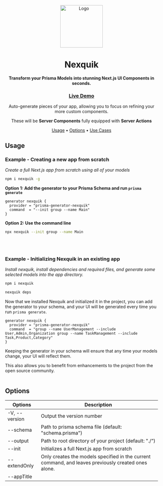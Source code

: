 <br />

<p align="center">
  <img align=top src="https://github.com/bcanfield/nexquik/assets/12603953/91861aeb-f7ff-4830-aded-760730a1057b" alt="Logo" width="140" height="140">
  <br><h1 align="center">Nexquik</h1>


  <p align="center">
  <strong align="center">
    Transform your Prisma Models into stunning Next.js UI Components in seconds.
    </strong>
    <h3 align="center">
      <a href="#live-demo">Live Demo</a> 
</h3>    
    </p>
     <p align="center">
     Auto-generate pieces of your app, allowing you to focus on refining your more custom components.
    </p>
    <p align="center">
     These will be <strong>Server Components</strong> fully equipped with <strong>Server Actions</strong>
    </p>
</p>
    </p>
  
<p align="center">
  <a href="#usage">Usage</a> •
  <a href="#options">Options</a> •
  <a href="#use-cases">Use Cases</a> 
</p>                                                                                                         
                                                                                                                                                      
## Usage
### Example - Creating a new app from scratch
*Create a full Next.js app from scratch using all of your models*
```zsh
npm i nexquik -g
```

**Option 1: Add the generator to your Prisma Schema and run `prisma generate`**

```prisma
generator nexquik {
  provider = "prisma-generator-nexquik"
  command  = "--init group --name Main"
}
```
**Option 2: Use the command line**
```zsh
npx nexquik --init group --name Main
```
<br></br>
### Example - Initializing Nexquik in an existing app
*Install nexquik, install dependencies and required files, and generate some selected models into the app directory.*
```zsh
npm i nexquik
```
```zsh
nexquik deps
```
Now that we installed Nexquik and initialized it in the project, you can add the generator to your schema, and your UI will be generated every time you run `prisma generate`.


```prisma
generator nexquik {
  provider = "prisma-generator-nexquik"
  command  = "group --name UserManagement --include User,Admin,Organization group --name TaskManagement --include Task,Product,Category"
}
```

Keeping the generator in your schema will ensure that any time your models change, your UI will reflect them.

This also allows you to benefit from enhancements to the project from the open source community.
<br></br>

## Options
| Options                             | Description                                                                                                     |
|-------------------------------------|-----------------------------------------------------------------------------------------------------------------|
| -V, --version                       | Output the version number                                                                                      |
| --schema <schemaLocation>           | Path to prisma schema file (default: "schema.prisma")                                                           |
| --output <outputDir>                | Path to root directory of your project (default: "./")                                                          |
| --init                              | Initializes a full Next.js app from scratch                                                                    |
| --extendOnly                        | Only creates the models specified in the current command, and leaves previously created ones alone.          |
| --appTitle <title>                  | Title to be used in the header of your app (default: "App")                                                     |
| --rootName <dirName>                | Desired name for the root app dir for your generated groups (this is the first directory nested under your 'app' directory. (default: "gen") |
| --depth <depthValue>                | Maximum recursion depth for your models. (Changing this for large data models is not recommended, unless you filter down your models with the 'include' or 'exclude' flags also.) (default: "5") |
| --modelsOnly                        | Only generates components for your models. Skips the boilerplate files - root page.tsx,layout.tsx, globals.css, etc....          |
| --prismaImport <prismaImportString> | Import location for your prisma client if it differs from the standard setup. (default: "import prisma from '@/lib/prisma';") |
| --disabled                          | Disable the generator (default: false)                                                                         |
| -h, --help                          | Display help for command                                                                                      |

| Commands                            | Description                                                                                                     |
|-------------------------------------|-----------------------------------------------------------------------------------------------------------------|
| group [options]                     | Create a group to organize your models into route groups. You can use this command multiple times to create many groups |
| deps                                | Install nexquik dependencies and copy over required config files. (tailwind, postcss, auto-prefixer, etc)     |
| help [command]                      | Display help for command                                                                                      |

### Disabled
To disable Nexquik from generating during a Prisma generate, you can either use the `--disabled` CLI option or set the following env var.
```zsh
DISABLE_NEXQUIK=true
```
<br></br>
## Live Demo
The live demo is hosted through [CodeSandbox](https://codesandbox.io/p/sandbox/github/bcanfield/nexquik/tree/main).

Using the `example` directory in this repo, it will build your full app from a Prisma Schema.

To get hands-on, update the prisma schema in the demo, and run the `generate` task in the CodeSandbox terminal to re-generate your app based on your changes.
<br></br>
## Use Cases
Portions of your app that rely on simple CRUD operations are prime candidates for auto-generation. Here are some examples.

### User Management
A user management section typically involves creating, reading, updating, and deleting user accounts. This could include functionalities like user registration, profile management, password reset, and account deletion.

### Admin Screens
Admin screens often require CRUD operations to manage various aspects of the application or website. This could include managing content, users, roles, permissions, settings, and more.

### Product Catalog
An e-commerce website's product catalog might involve creating, reading, updating, and deleting products. Admins could add new products, update product details, and remove products that are no longer available.

### Content Management System (CMS)
In a CMS, content creators might need to perform CRUD operations on articles, blog posts, images, and other types of content. They can create, edit, delete, and publish content.

### Task Management
For a task management app, users may need to perform CRUD operations on tasks. This includes adding new tasks, marking tasks as completed, updating task details, and deleting tasks.

### Customer Relationship Management (CRM)
CRM systems require basic CRUD operations to manage customer information. Users can add new contacts, update contact details, log interactions, and delete contacts if needed.

### Event Calendar
An event calendar app may involve CRUD operations for adding, updating, and deleting events. Users can create new events, edit event details, and remove events from the calendar.

### Inventory Management
For an inventory management system, CRUD operations could be used to manage stock items. Users can add new items, update quantities, adjust prices, and mark items as discontinued.

### Feedback or Comment System
Websites with user-generated content might need CRUD operations for handling feedback, comments, or reviews. Users can post new comments, edit their comments, and delete them.

### Polls or Surveys
Poll or survey applications may involve CRUD operations to manage questions, options, and responses. Admins can create new polls, update question wording, and analyze collected responses.


<br></br>
<div align="center">
  <!-- NPM version -->
  <a href="https://npmjs.org/package/nexquik">
    <img src="https://img.shields.io/npm/dt/nexquik"
      alt="NPM version" />
  </a>
  <!-- Build Status -->
  <a href="https://github.com/bcanfield/nexquik/actions/workflows/publish.yml">
    <img src="https://github.com/bcanfield/nexquik/actions/workflows/publish.yml/badge.svg"
      alt="Build Status" />
  </a>
  <!-- License -->
  <a href="https://npmjs.org/package/choo">
    <img src="https://img.shields.io/badge/License-Apache%202.0-blue"
      alt="Download" />
  </a>
</div>
               
